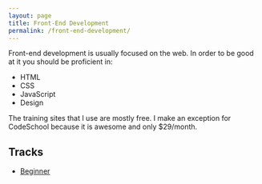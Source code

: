 ```yaml
---
layout: page
title: Front-End Development
permalink: /front-end-development/
---
```


Front-end development is usually focused on the web. In order to be good at it you should be proficient in:

- HTML
- CSS
- JavaScript
- Design

The training sites that I use are mostly free.  I make an exception for CodeSchool because it is awesome and only $29/month.
 
## Tracks
 
 - [Beginner](/front-end-development/beginner)

